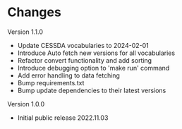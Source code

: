 # Changes

Version 1.1.0

- Update CESSDA vocabularies to 2024-02-01
- Introduce Auto fetch new versions for all vocabularies
- Refactor convert functionality and add sorting
- Introduce debugging option to 'make run' command
- Add error handling to data fetching
- Bump requirements.txt
- Bump update dependencies to their latest versions

Version 1.0.0

- Initial public release 2022.11.03
